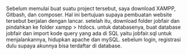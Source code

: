 Sebelum memulai buat suatu project tersebut, saya download XAMPP, Gitbash, dan composer. Hal ini bertujuan supaya pembuatan website tersebut berjalan dengan lancar.
setelah itu, download folder jobfair dan pindahkan ke folder xampp > htdocs. 
untuk databasenya,  buat database jobfair dan import kode query yang ada di SQL yaitu jobfair.sql
untuk menjalankannya, hidupkan apache dan mySQL.
sebelum login, registrasi dulu supaya akunnya bisa terdaftar di database.
